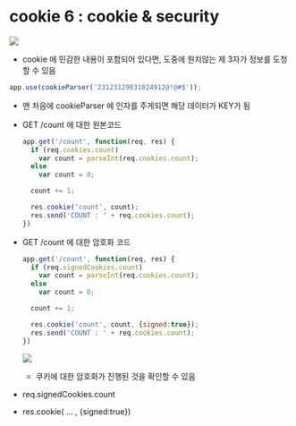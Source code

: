# cookie 6 : cookie & security

![](https://github.com/antaehyeon/WinterVacation_Project/blob/master/Image/%EC%8A%A4%ED%81%AC%EB%A6%B0%EC%83%B7%202018-01-07%20%EC%98%A4%ED%9B%84%202.17.59.png)
- cookie 에 민감한 내용이 포함되어 있다면, 도중에 원치않는 제 3자가 정보를 도청할 수 있음

```js
app.use(cookieParser('23123129831824912@!@#$'));
```

- 맨 처음에 cookieParser 에 인자를 주게되면 해당 데이터가 KEY가 됨

- GET /count 에 대한 원본코드

  ```js
  app.get('/count', function(req, res) {
    if (req.cookies.count)
      var count = parseInt(req.cookies.count);
    else
      var count = 0;

    count += 1;

    res.cookie('count', count);
    res.send('COUNT : ' + req.cookies.count);
  })
  ```

- GET /count 에 대한 암호화 코드

  ```js
  app.get('/count', function(req, res) {
    if (req.signedCookies.count)
      var count = parseInt(req.cookies.count);
    else
      var count = 0;

    count += 1;

    res.cookie('count', count, {signed:true});
    res.send('COUNT : ' + req.cookies.count);
  })
  ```

  ![](https://github.com/antaehyeon/WinterVacation_Project/blob/master/Image/%EC%8A%A4%ED%81%AC%EB%A6%B0%EC%83%B7%202018-01-07%20%EC%98%A4%ED%9B%84%202.25.22.png)

  - 쿠키에 대한 암호화가 진행된 것을 확인할 수 있음

- req.signedCookies.count

- res.cookie( … , {signed:true})